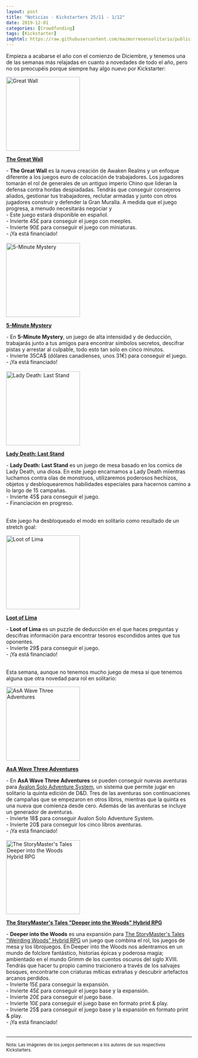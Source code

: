 ```yaml
---
layout: post
title: "Noticias - Kickstarters 25/11 - 1/12"
date: 2019-12-01
categories: [Crowdfunding]
tags: [Kickstarter]
imghtml: https://raw.githubusercontent.com/mazmorreoensolitario/public-images/master/crowdfunding/crowdfunding-1125-1201.jpg
---
```


Empieza a acabarse el año con el comienzo de Diciembre, y tenemos una de las 
semanas más relajadas en cuanto a novedades de todo el año, pero no os 
preocupéis porque siempre hay algo nuevo por Kickstarter:

<div class="row">
    <div class="col-md-3">
        <img width="200" height="200"
            src="https://ksr-ugc.imgix.net/assets/027/346/023/647a832fa3d7e83d8c9cc6b8a1661c01_original.png?ixlib=rb-2.1.0&w=680&fit=max&v=1574786676&auto=format&gif-q=50&lossless=true&s=53191015e181e5bf9f8549442bf86c33"
            class="img-thumbnail" alt="Great Wall">
    </div>
    <div class="col-md-9">
        <p>
            <a target="_blank" 
                href="https://www.kickstarter.com/projects/awakenrealms/great-wall-board-game?ref=mazmorreoensolitario">
            <strong>The Great Wall</strong>
            </a>
        </p>
           - <strong>The Great Wall</strong> es la nueva creación de Awaken
            Realms y un enfoque diferente a los juegos euro de colocación de
            trabajadores. Los jugadores tomarán el rol de generales de un
            antiguo imperio Chino que lideran la defensa contra hordas
            despiadadas. Tendrás que conseguir consejeros aliados, gestionar
            tus trabajadores, reclutar armadas y junto con otros jugadores
            construir y defender la Gran Muralla. A medida que el juego
            progresa, a menudo necesitarás negociar y 
            <br>
            - Este juego estará disponible en español.
            <br>
           - Invierte 45£ para conseguir el juego con meeples.
           <br>
           - Invierte 90£ para conseguir el juego con miniaturas.
           <br>
           - ¡Ya está financiado!
    </div>
</div>
<br>


<div class="row">
    <div class="col-md-3">
        <img width="200" height="200"
            src="https://ksr-ugc.imgix.net/assets/027/320/665/f96d36dc35fefecd19b2c83d980f7f8d_original.jpg?ixlib=rb-2.1.0&w=680&fit=max&v=1574563594&auto=format&gif-q=50&q=92&s=6249e29a44dc134c5688ab75b3b55070"
            class="img-thumbnail" alt="5-Minute Mystery">
    </div>
    <div class="col-md-9">
        <p>
            <a target="_blank" 
                href="https://www.kickstarter.com/projects/wiggles3d/5-minute-mystery?ref=mazmorreoensolitario">
            <strong>5-Minute Mystery</strong>
            </a>
        </p>
           - En <strong>5-Minute Mystery</strong>, un juego de alta intensidad
            y de deducción, trabajarás junto a tus amigos para encontrar
            símbolos secretos, descifrar pistas y arrestar al culpable, todo
            esto tan solo en cinco minutos.
            <br>
           - Invierte 35CA$ (dólares canadienses, unos 31€) para conseguir el
           juego.
           <br>
           - ¡Ya está financiado!
    </div>
</div>
<br>

<div class="row">
    <div class="col-md-3">
        <img width="200" height="200"
            src="https://ksr-ugc.imgix.net/assets/027/377/626/4a0c1199325fe6a2ddbd284e725a8b3e_original.png?ixlib=rb-2.1.0&w=680&fit=max&v=1575057606&auto=format&gif-q=50&lossless=true&s=0feaec6cf9a1b3ab11cb1d50bc0d9f4a"
            class="img-thumbnail" alt="Lady Death: Last Stand">
    </div>
    <div class="col-md-9">
        <p>
            <a target="_blank" 
                href="https://www.kickstarter.com/projects/ashmaczko/lady-death-last-stand?ref=mazmorreoensolitario">
            <strong>Lady Death: Last Stand</strong>
            </a>
        </p>
           - <strong>Lady Death: Last Stand</strong> es un juego de mesa basado
            en los comics de Lady Death, una diosa. En este juego encarnamos a
            Lady Death miientras luchamos contra olas de monstruos,
            utilizaremos poderosos hechizos, objetos y desbloquearemos
            habilidades especiales para hacernos camino a lo largo de 15
            campañas.
            <br>
           - Invierte 45$ para conseguir el juego.
           <br>
           - Financiación en progreso.
    </div>
</div>
<br>

Este juego ha desbloqueado el modo en solitario como resultado de un stretch
goal: 

<div class="row">
    <div class="col-md-3">
        <img width="200" height="200"
            src="https://ksr-ugc.imgix.net/assets/027/119/473/96eda6dc08d1a5bff9a9432da17c7c5b_original.png?ixlib=rb-2.1.0&w=680&fit=max&v=1573065803&auto=format&gif-q=50&lossless=true&s=9e700f51f290d4de5335f5bb4b8e3138"
            class="img-thumbnail" alt="Loot of Lima">
    </div>
    <div class="col-md-9">
        <p>
            <a target="_blank" 
                href="https://www.kickstarter.com/projects/1296268806/loot-of-lima?ref=mazmorreoensolitario">
            <strong>Loot of Lima</strong>
            </a>
        </p>
           - <strong>Loot of Lima</strong> es un puzzle de deducción en el que
            haces preguntas y descifras información para encontrar tesoros
            escondidos antes que tus oponentes.
            <br>
           - Invierte 29$ para conseguir el juego.
           <br>
           - ¡Ya está financiado!
    </div>
</div>
<br>

Esta semana, aunque no tenemos mucho juego de mesa sí que tenemos alguna que
otra novedad para rol en solitario: 

<div class="row">
    <div class="col-md-3">
        <img width="200" height="200"
            src="https://ksr-ugc.imgix.net/assets/027/326/048/a6233a406e25aa41eae6712a90eae094_original.jpg?ixlib=rb-2.1.0&w=680&fit=max&v=1574627177&auto=format&gif-q=50&q=92&s=7d96c4aa4e66b6218277e55991ded8ea"
            class="img-thumbnail" alt="AsA Wave Three Adventures">
    </div>
    <div class="col-md-9">
        <p>
            <a target="_blank" 
                href="https://www.kickstarter.com/projects/700532845/asa-wave-three-adventures?ref=mazmorreoensolitario">
            <strong>AsA Wave Three Adventures</strong>
            </a>
        </p>
           - En <strong>AsA Wave Three Adventures</strong> se pueden conseguir
            nuevas aventuras para <a
            href="https://www.drivethrurpg.com/product/252413/The-Avalon-Solo-Adventure-system?affiliate_id=1914894
            ">Avalon Solo Adventure System</a>, un sistema que permite jugar en
            solitario la quinta edición de D&D. Tres de las aventuras son
            continuaciones de campañas que se empezaron en otros libros,
            mientras que la quinta es una nueva que comienza desde cero. Además
            de las aventuras se incluye un generador de aventuras.
            <br>
           - Invierte 18$ para conseguir Avalon Solo Adventure System.
           <br>
           - Invierte 20$ para conseguir los cinco libros aventuras.
           <br>
           - ¡Ya está financiado!
    </div>
</div>
<br>

<div class="row">
    <div class="col-md-3">
        <img width="200" height="200"
            src="https://ksr-ugc.imgix.net/assets/027/348/172/7ee605f4f78b699fcc3a32555efd8b22_original.jpg?ixlib=rb-2.1.0&w=680&fit=max&v=1574798773&auto=format&gif-q=50&q=92&s=37b18723ec14288f46c2adfa1530ab46"
            class="img-thumbnail" alt="The StoryMaster's Tales Deeper into the Woods Hybrid RPG">
    </div>
    <div class="col-md-9">
        <p>
            <a target="_blank" 
                href="https://www.kickstarter.com/projects/legendphotography/the-storymasters-tales-deeper-into-the-woods-hybrid-rpg?ref=mazmorreoensolitario">
            <strong>The StoryMaster's Tales "Deeper into the Woods" Hybrid RPG</strong>
            </a>
        </p>
           - <strong>Deeper into the Woods</strong> es una expansión para <a
            href="https://boardgamegeek.com/boardgame/291183/storymasters-tales-weirding-woods-hybrid-rpg">The
            StoryMaster's Tales "Weirding Woods" Hybrid RPG</a> un juego que
            combina el rol, los juegos de mesa y los librojuegos. En Deeper
            into the Woods nos adentramos en un mundo de folclore fantástico,
            historias épicas y poderosa magia; ambientado en el mundo Grimm de
            los cuentos oscuros del siglo XVIII. Tendrás que hacer tu propio
            camino traicionero a través de los salvajes bosques, encontrarte
            con criaturas míticas extrañas y descubrir artefactos arcanos
            perdidos.
            <br>
            - Invierte 15£ para conseguir la expansión.
            <br>
            - Invierte 45£ para conseguir el juego base y la expansión.
            <br>
           - Invierte 20£ para conseguir el juego base.
           <br>
           - Invierte 10£ para conseguir el juego base en formato print & play.
           <br>
           - Invierte 25$ para conseguir el juego base y la expansión en
           formato print & play.
           <br>
           - ¡Ya está financiado!
    </div>
</div>
<br>

<hr>

<small>Nota: Las imágenes de los juegos pertenecen a los autores de sus
respectivos Kickstarters.</small>
